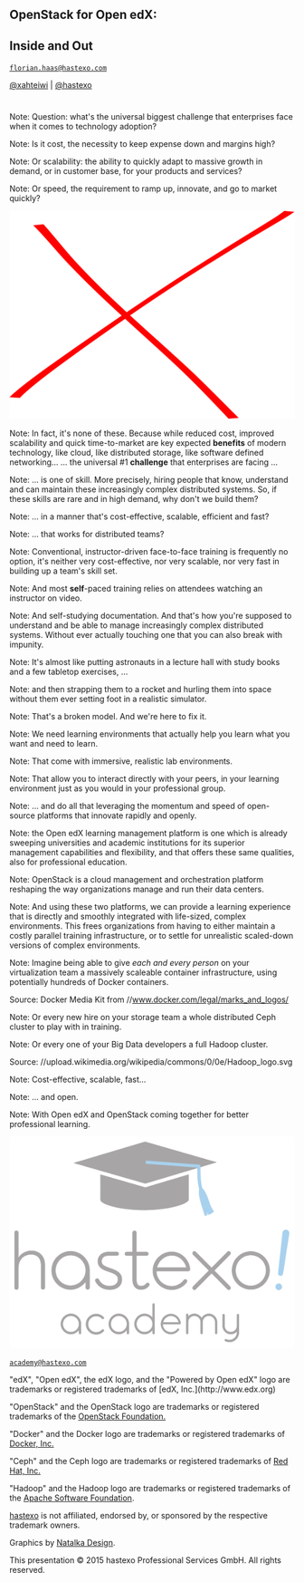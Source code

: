 ## OpenStack for Open edX:
## Inside and Out

[`florian.haas@hastexo.com`](mailto:florian.haas@hastexo.com)

[@xahteiwi](https://twitter.com/xahteiwi) | [@hastexo](https://twitter.com/hastexo)
# 
Note: Question: what's the universal biggest challenge that
enterprises face when it comes to technology adoption?


<!-- .slide: data-background-image="images/cost.svg" data-background-size="contain" -->

Note: Is it cost, the necessity to keep expense down and margins high?


<!-- .slide: data-background-image="images/scalable.svg" data-background-size="contain" -->

Note: Or scalability: the ability to quickly adapt to massive growth in
demand, or in customer base, for your products and services?


<!-- .slide: data-background-image="images/speed.svg" data-background-size="contain" -->

Note: Or speed, the requirement to ramp up, innovate, and go to market quickly?


<!-- .slide: data-background-image="images/costscalespeed.svg" data-background-size="contain" -->
![scratch that](images/scratch.svg) <!-- .element class="fragment" -->

Note: In fact, it's none of these.
Because while reduced cost, improved scalability and quick
time-to-market are key expected **benefits** of modern
technology, like cloud, like distributed storage, like software
defined networking...
... the universal #1 **challenge** that enterprises are facing ...


<!-- .slide: data-background-image="images/smart_skilled_worker.svg" data-background-size="contain" -->
Note: ... is one of skill. More precisely, hiring people that know,
understand and can maintain these increasingly complex distributed
systems. So, if these skills are rare and in high demand, why don't we
build them?


<!-- .slide: data-background-image="images/costscalespeed.svg" data-background-size="contain" -->

Note: ... in a manner that's cost-effective, scalable, efficient and fast?


<!-- .slide: data-background-image="images/distributed.svg" data-background-size="contain" -->

Note: ... that works for distributed teams?


<!-- .slide: data-background-image="images/no_match.svg" data-background-size="contain" -->
Note: Conventional, instructor-driven face-to-face training is
frequently no option, it's neither very cost-effective, nor very
scalable, nor very fast in building up a team's skill set.


<!-- .slide: data-background-image="images/video_based.svg" data-background-size="contain" -->
Note: And most **self**-paced training relies on attendees watching an
instructor on video.


<!-- .slide: data-background-image="images/learning.svg" data-background-size="contain" -->
Note: And self-studying documentation. And that's how you're supposed
to understand and be able to manage increasingly complex distributed
systems. Without ever actually touching one that you can also break with
impunity.


<!-- .slide: data-background-image="images/astronaut_training.svg" data-background-size="contain" -->
Note: It's almost like putting astronauts in a lecture hall with study
books and a few tabletop exercises, ...


<!-- .slide: data-background-image="images/astronaut_strapped.svg" data-background-size="contain" -->
Note: and then strapping them to a rocket and hurling them into space
without them ever setting foot in a realistic simulator.


<!-- .slide: data-background-image="images/broken_model.svg" data-background-size="contain" -->
Note: That's a broken model. And we're here to fix it.


<!-- .slide: data-background-image="images/help.svg" data-background-size="contain" -->
Note: We need learning environments that actually help you learn what
you want and need to learn.


<!-- .slide: data-background-image="images/immersive.svg" data-background-size="contain" -->
Note: That come with immersive, realistic lab environments.


<!-- .slide: data-background-image="images/interact_with_peers.svg" data-background-size="contain" -->
Note: That allow you to interact directly with your peers, in your
learning environment just as you would in your professional group.


<!-- .slide: data-background-image="images/open_source.svg" data-background-size="contain" -->
Note: ... and do all that leveraging the momentum and speed of
open-source platforms that innovate rapidly and openly.


<!-- .slide: data-background-image="images/openedx-logo.svg" data-background-size="contain" -->
Note: the Open edX learning management platform is one which is
already sweeping universities and academic institutions for its
superior management capabilities and flexibility, and that offers
these same qualities, also for professional education.


<!-- .slide: data-background-image="images/openstack-logo.svg" data-background-size="contain" -->
Note: OpenStack is a cloud management and orchestration platform
reshaping the way organizations manage and run their data centers.


<!-- .slide: data-background-image="images/openstack-edx-logo.svg" data-background-size="contain" -->
Note: And using these two platforms, we can provide a learning experience
that is directly and smoothly integrated with life-sized, complex
environments. This frees organizations from having to either maintain
a costly parallel training infrastructure, or to settle for
unrealistic scaled-down versions of complex environments.


<!-- .slide: data-background-image="images/docker-logo.svg" data-background-size="contain" -->
Note: Imagine being able to give *each and every person* on your
virtualization team a massively scaleable container infrastructure,
using potentially hundreds of Docker containers.

Source: Docker Media Kit from //www.docker.com/legal/marks_and_logos/


<!-- .slide: data-background-image="images/ceph-logo.svg" data-background-size="contain" -->
Note: Or every new hire on your storage team a whole distributed Ceph cluster to
play with in training.


<!-- .slide: data-background-image="//upload.wikimedia.org/wikipedia/commons/0/0e/Hadoop_logo.svg" data-background-size="contain" -->
Note: Or every one of your Big Data developers a full Hadoop cluster.

Source: //upload.wikimedia.org/wikipedia/commons/0/0e/Hadoop_logo.svg


<!-- .slide: data-background-image="images/costscalespeed.svg" data-background-size="contain" -->
Note: Cost-effective, scalable, fast...


<!-- .slide: data-background-image="images/open_source.svg" data-background-size="contain" -->
Note: ... and open.


<!-- .slide: data-background-image="images/openstack-edx-logo.svg" data-background-size="contain" -->
Note: With Open edX and OpenStack coming together for better
professional learning.


![hastexo Academy logo](images/academy-logo.svg)


[`academy@hastexo.com`](mailto:academy@hastexo.com)
<div class="legal">
"edX", "Open edX", the edX logo, and the "Powered by Open edX" logo
are trademarks or registered trademarks of [edX,
Inc.](http://www.edx.org)

"OpenStack" and the OpenStack logo are trademarks or registered
trademarks of the [OpenStack Foundation.](http://www.openstack.org)

"Docker" and the Docker logo are trademarks or registered trademarks
of [Docker, Inc.](http://docker.io)

"Ceph" and the Ceph logo are trademarks or registered trademarks of
[Red Hat, Inc.](http://www.redhat.com)

"Hadoop" and the Hadoop logo are trademarks or registered trademarks
of the [Apache Software Foundation](http://www.apache.org).

[hastexo](https://www.hastexo.com) is not affiliated, endorsed by, or
sponsored by the respective trademark owners.

Graphics by [Natalka Design](http://www.natalkadesign.com/).

This presentation &copy; 2015 hastexo Professional Services GmbH. All
rights reserved.
</legal>
